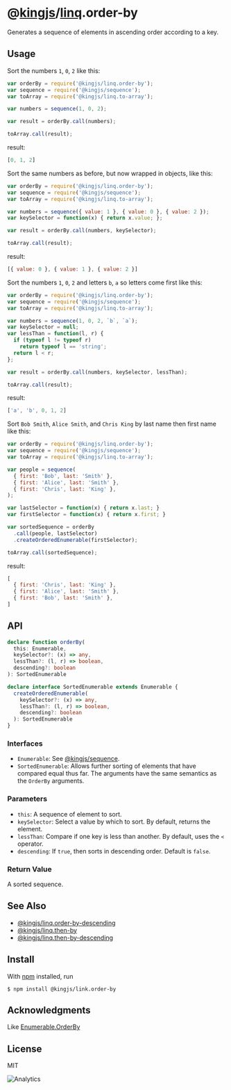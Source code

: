 # @[kingjs](https://www.npmjs.com/package/kingjs)/[linq](https://www.npmjs.com/package/@kingjs/linq).order-by
Generates a sequence of elements in ascending order according to a key.
## Usage
Sort the numbers `1`, `0`, `2` like this:
```js
var orderBy = require('@kingjs/linq.order-by');
var sequence = require('@kingjs/sequence');
var toArray = require('@kingjs/linq.to-array');

var numbers = sequence(1, 0, 2);

var result = orderBy.call(numbers);

toArray.call(result);
```
result:
```js
[0, 1, 2]
```
Sort the same numbers as before, but now wrapped in objects, like this:
```js
var orderBy = require('@kingjs/linq.order-by');
var sequence = require('@kingjs/sequence');
var toArray = require('@kingjs/linq.to-array');

var numbers = sequence({ value: 1 }, { value: 0 }, { value: 2 });
var keySelector = function(x) { return x.value; };

var result = orderBy.call(numbers, keySelector);

toArray.call(result);
```
result:
```js
[{ value: 0 }, { value: 1 }, { value: 2 }]
```
Sort the numbers `1`, `0`, `2` and letters `b`, `a` so letters come first like this:
```js
var orderBy = require('@kingjs/linq.order-by');
var sequence = require('@kingjs/sequence');
var toArray = require('@kingjs/linq.to-array');

var numbers = sequence(1, 0, 2, `b`, `a`);
var keySelector = null;
var lessThan = function(l, r) {
  if (typeof l != typeof r)
    return typeof l == 'string';
  return l < r;
};

var result = orderBy.call(numbers, keySelector, lessThan);

toArray.call(result);
```
result:
```js
['a', 'b', 0, 1, 2]
```
Sort `Bob Smith`, `Alice Smith`, and `Chris King` by last name then first name like this:
```js
var orderBy = require('@kingjs/linq.order-by');
var sequence = require('@kingjs/sequence');
var toArray = require('@kingjs/linq.to-array');

var people = sequence(
  { first: 'Bob', last: 'Smith' },
  { first: 'Alice', last: 'Smith' },
  { first: 'Chris', last: 'King' },
);

var lastSelector = function(x) { return x.last; }
var firstSelector = function(x) { return x.first; }

var sortedSequence = orderBy
  .call(people, lastSelector)
  .createOrderedEnumerable(firstSelector);

toArray.call(sortedSequence);
```
result:
```js
[
  { first: 'Chris', last: 'King' },
  { first: 'Alice', last: 'Smith' },
  { first: 'Bob', last: 'Smith' },
]
```
## API
```ts
declare function orderBy(
  this: Enumerable, 
  keySelector?: (x) => any,
  lessThan?: (l, r) => boolean,
  descending?: boolean
): SortedEnumerable

declare interface SortedEnumerable extends Enumerable {
  createOrderedEnumerable(
    keySelector?: (x) => any,
    lessThan?: (l, r) => boolean,
    descending?: boolean
  ): SortedEnumerable
}
```
### Interfaces
- `Enumerable`: See [@kingjs/sequence](https://www.npmjs.com/package/@kingjs/sequence).
- `SortedEnumerable`: Allows further sorting of elements that have  compared equal thus far. The arguments have the same semantics as the `OrderBy` arguments. 

### Parameters
- `this`: A sequence of element to sort.
- `keySelector`: Select a value by which to sort. By default, returns the element.
- `lessThan`: Compare if one key is less than another. By default, uses the `<` operator.
- `descending`: If `true`, then sorts in descending order. Default is `false`.
### Return Value
A sorted sequence. 
## See Also
- [@kingjs/linq.order-by-descending](https://www.npmjs.com/package/@kingjs/linq.order-by-descending)
- [@kingjs/linq.then-by](https://www.npmjs.com/package/@kingjs/linq.then-by)
- [@kingjs/linq.then-by-descending](https://www.npmjs.com/package/@kingjs/linq.then-by-descending)
## Install
With [npm](https://npmjs.org/) installed, run
```
$ npm install @kingjs/link.order-by
```
## Acknowledgments
Like [Enumerable.OrderBy](https://msdn.microsoft.com/en-us/library/bb549422(v=vs.110).aspx)
## License 
MIT

![Analytics](https://analytics.kingjs.net/linq?pixel/order-by&useReferer)